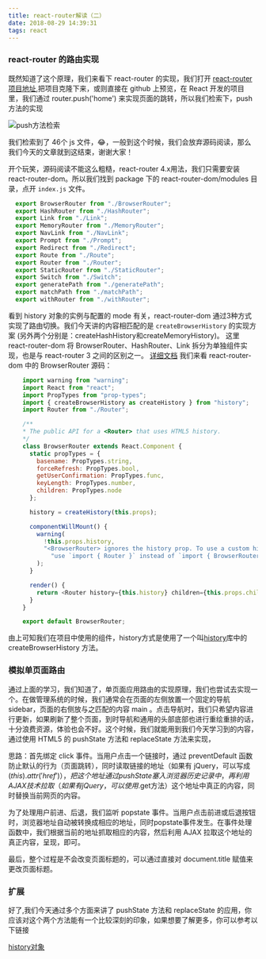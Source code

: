 ```yaml
---
title: react-router解读（二）
date: 2018-08-29 14:39:31
tags: react
---
```


### react-router 的路由实现

既然知道了这个原理，我们来看下 react-router 的实现，我们打开 [react-router 项目地址](https://github.com/ReactTraining/react-router),把项目克隆下来，或则直接在 github 上预览，在 React 开发的项目里，我们通过 router.push('home') 来实现页面的跳转，所以我们检索下，push 方法的实现

![push方法检索](/images/1.jpg)

我们检索到了 46个 js 文件，😂，一般到这个时候，我们会放弃源码阅读，那么我们今天的文章就到这结束，谢谢大家！

开个玩笑，源码阅读不能这么粗糙，react-router 4.x用法，我们只需要安装 react-router-dom。所以我们找到 package 下的 react-router-dom/modules 目录，点开 `index.js` 文件。

``` Javascript
  export BrowserRouter from "./BrowserRouter";
  export HashRouter from "./HashRouter";
  export Link from "./Link";
  export MemoryRouter from "./MemoryRouter";
  export NavLink from "./NavLink";
  export Prompt from "./Prompt";
  export Redirect from "./Redirect";
  export Route from "./Route";
  export Router from "./Router";
  export StaticRouter from "./StaticRouter";
  export Switch from "./Switch";
  export generatePath from "./generatePath";
  export matchPath from "./matchPath";
  export withRouter from "./withRouter";
```

看到 history 对象的实例与配置的 mode 有关，react-router-dom 通过3种方式实现了路由切换。我们今天讲的内容相匹配的是 `createBrowserHistory` 的实现方案 (另外两个分别是：createHashHistory和createMemoryHistory)。 这里 react-router-dom 将 BrowserRouter、HashRouter、Link 拆分为单独组件实现，也是与 react-router 3 之间的区别之一。
[详细文档](https://github.com/ReactTraining/history#blocking-transitions)
我们来看 react-router-dom 中的 BrowserRouter 源码：

``` Javascript
    import warning from "warning";
    import React from "react";
    import PropTypes from "prop-types";
    import { createBrowserHistory as createHistory } from "history";
    import Router from "./Router";

    /**
    * The public API for a <Router> that uses HTML5 history.
    */
    class BrowserRouter extends React.Component {
      static propTypes = {
        basename: PropTypes.string,
        forceRefresh: PropTypes.bool,
        getUserConfirmation: PropTypes.func,
        keyLength: PropTypes.number,
        children: PropTypes.node
      };

      history = createHistory(this.props);

      componentWillMount() {
        warning(
          !this.props.history,
          "<BrowserRouter> ignores the history prop. To use a custom history, " +
            "use `import { Router }` instead of `import { BrowserRouter as Router }`."
        );
      }

      render() {
        return <Router history={this.history} children={this.props.children} />;
      }
    }

    export default BrowserRouter;
```

由上可知我们在项目中使用的<BrowserRouter>组件，history方式是使用了一个叫[history](https://github.com/ReactTraining/history)库中的 createBrowserHistory 方法。

### 模拟单页面路由

通过上面的学习，我们知道了，单页面应用路由的实现原理，我们也尝试去实现一个。在做管理系统的时候，我们通常会在页面的左侧放置一个固定的导航 sidebar，页面的右侧放与之匹配的内容 main 。点击导航时，我们只希望内容进行更新，如果刷新了整个页面，到时导航和通用的头部底部也进行重绘重排的话，十分浪费资源，体验也会不好。这个时候，我们就能用到我们今天学习到的内容，通过使用 HTML5 的 pushState 方法和 replaceState 方法来实现，

思路：首先绑定 click 事件。当用户点击一个链接时，通过 preventDefault 函数防止默认的行为（页面跳转），同时读取链接的地址（如果有 jQuery，可以写成$(this).attr('href')），把这个地址通过pushState塞入浏览器历史记录中，再利用 AJAX 技术拉取（如果有 jQuery，可以使用$.get方法）这个地址中真正的内容，同时替换当前网页的内容。

为了处理用户前进、后退，我们监听 popstate 事件。当用户点击前进或后退按钮时，浏览器地址自动被转换成相应的地址，同时popstate事件发生。在事件处理函数中，我们根据当前的地址抓取相应的内容，然后利用 AJAX 拉取这个地址的真正内容，呈现，即可。

最后，整个过程是不会改变页面标题的，可以通过直接对 document.title 赋值来更改页面标题。

### 扩展

好了,我们今天通过多个方面来讲了 pushState 方法和 replaceState 的应用，你应该对这个两个方法能有一个比较深刻的印象，如果想要了解更多，你可以参考以下链接

[history对象](https://developer.mozilla.org/zh-CN/docs/Web/API/History_API)


